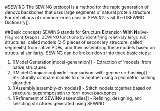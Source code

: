 #SEWING
The SEWING protocol is a method for the rapid generation of denovo backbones that uses large segments of natural protein structure. For definitions of common terms used in SEWING, visit the [[SEWING Dictionary]].

##Basic concepts
SEWING stands for **S**tructure **E**xtension **WI**th **N**ative-fragment **G**raphs. SEWING functions by identifying relatively large sub-structures, called models (2-5 pieces of secondary structure, called segments) from native PDBs, and then assembling these models based on structural similarity. SEWING can be broken down into three basic steps:

1. [[Model Generation|model-generation]] - Extraction of 'models' from native structures
2. [[Model Comparison|model-comparison-with-geometric-hashing]] - Structurally compare models to one another using a geometric hashing algorithm
3. [[Assembly|assembly-of-models]] - Stitch models together based on structural superimposition to form novel backbones
4. [[Refinement of SEWING assemblies]] - Refining, designing, and selecting structures generated using SEWING